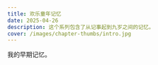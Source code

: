 ```yaml
---
title: 欢乐童年记忆
date: 2025-04-26
description: 这个系列包含了从记事起到九岁之间的记忆。
cover: /images/chapter-thumbs/intro.jpg
---
```

我的早期记忆。